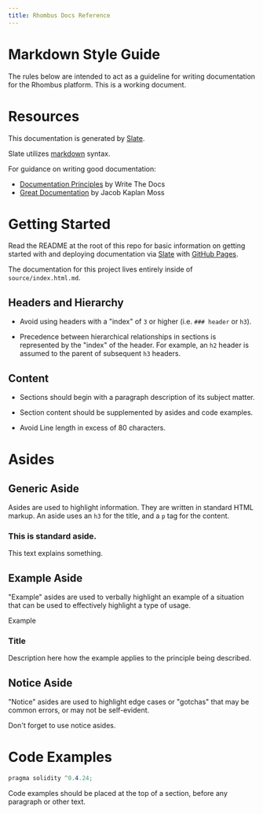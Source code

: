 ```yaml
---
title: Rhombus Docs Reference
---
```


# Markdown Style Guide

The rules below are intended to act as a guideline for writing documentation for
the Rhombus platform. This is a working document.

# Resources

This documentation is generated by [Slate](https://github.com/lord/slate).

Slate utilizes [markdown](https://daringfireball.net/projects/markdown/syntax)
syntax.

For guidance on writing good documentation:

- [Documentation Principles](https://www.writethedocs.org/guide/writing/docs-principles/) by Write The Docs
- [Great Documentation](https://jacobian.org/writing/great-documentation/) by
  Jacob Kaplan Moss

# Getting Started

Read the README at the root of this repo for basic information on getting
started with and deploying documentation via
[Slate](https://github.com/lord/slate) with [GitHub
Pages](https://pages.github.com).

The documentation for this project lives entirely inside of `source/index.html.md`.

## Headers and Hierarchy

- Avoid using headers with a "index" of `3` or higher (i.e. `### header` or
  `h3`).

- Precedence between hierarchical relationships in sections is represented by
  the "index" of the header. For example, an `h2` header is assumed to the
  parent of subsequent `h3` headers.

## Content

- Sections should begin with a paragraph description of its subject matter.

- Section content should be supplemented by asides and code examples.

- Avoid Line length in excess of 80 characters.

# Asides

## Generic Aside

Asides are used to highlight information. They are written in standard HTML
markup. An aside uses an `h3` for the title, and a `p` tag for the content.

<aside>
<h3>
  This is standard aside.
</h3>

<p>
This text explains something.
</p>

</aside>

## Example Aside

"Example" asides are used to verbally highlight an example of a situation that
can be used to effectively highlight a type of usage.

<aside class="example">
<span class="aside-type">Example</span>
<h3>
  Title
</h3>

<p>
  Description here how the example applies to the principle being described.
</p>

</aside>

## Notice Aside

"Notice" asides are used to highlight edge cases or "gotchas" that may be common
errors, or may not be self-evident.

<aside class="notice">
  Don't forget to use notice asides.
</aside>

# Code Examples

```csharp
pragma solidity ^0.4.24;
```

Code examples should be placed at the top of a section, before any paragraph or
other text.
